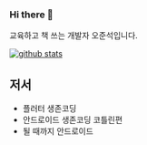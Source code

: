 ### Hi there 👋

교육하고 책 쓰는 개발자 오준석입니다.

[![github stats](https://github-readme-stats.vercel.app/api?username=Junsuk5&show_icons=true)](https://github.com/anuraghazra/github-readme-stats)

## 저서
- 플러터 생존코딩
- 안드로이드 생존코딩 코틀린편
- 될 때까지 안드로이드
